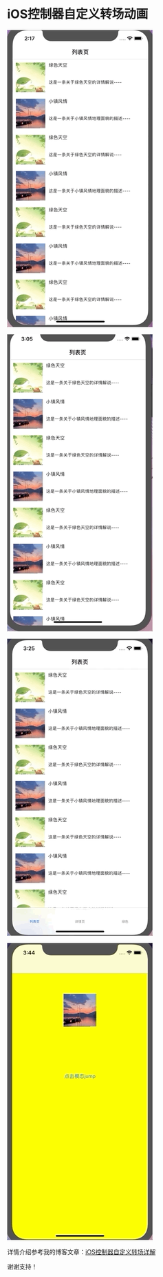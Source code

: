 # iOS控制器自定义转场动画
![image](https://github.com/Feijunjie/AnimationTrasitionDemo/blob/master/one.gif)

![](https://github.com/Feijunjie/AnimationTrasitionDemo/blob/master/two.gif)

![](https://github.com/Feijunjie/AnimationTrasitionDemo/blob/master/three.gif)

![](https://github.com/Feijunjie/AnimationTrasitionDemo/blob/master/four.gif)

详情介绍参考我的博客文章：[iOS控制器自定义转场详解](https://feijunjie.github.io/2019/09/05/iOS%E6%8E%A7%E5%88%B6%E5%99%A8%E8%87%AA%E5%AE%9A%E4%B9%89%E8%BD%AC%E5%9C%BA%E8%AF%A6%E8%A7%A3/#more)

谢谢支持！